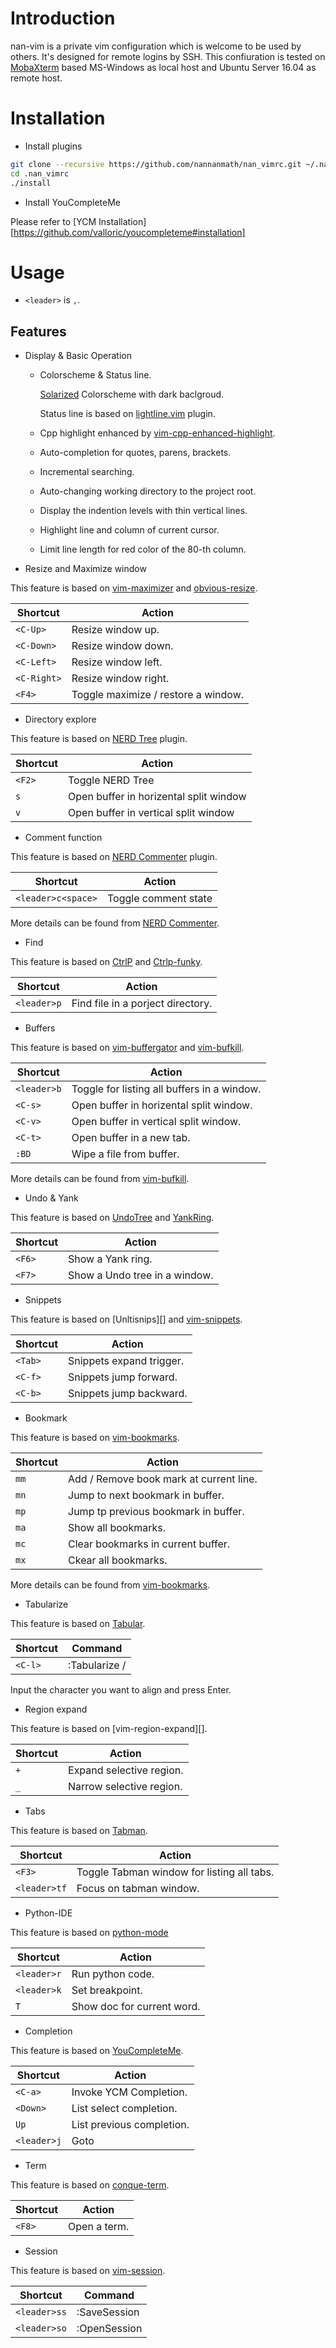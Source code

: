 # Introduction

nan-vim is a private vim configuration which is welcome to be used by others.
It's designed for remote logins by SSH. 
This confiuration is tested on [MobaXterm][] based MS-Windows as local host and Ubuntu Server 16.04 as remote host.

# Installation
 
* Install plugins

```sh
git clone --recursive https://github.com/nannanmath/nan_vimrc.git ~/.nan_vimrc
cd .nan_vimrc
./install
```

* Install YouCompleteMe
 
Please refer to [YCM Installation][https://github.com/valloric/youcompleteme#installation]

# Usage

* `<leader>` is `,`.

## Features

* Display & Basic Operation
  * Colorscheme & Status line.
    
    [Solarized][] Colorscheme with dark baclgroud.
    
    Status line is based on [lightline.vim][] plugin.
  
  * Cpp highlight enhanced by [vim-cpp-enhanced-highlight][].
  * Auto-completion for quotes, parens, brackets.
  * Incremental searching.
  * Auto-changing working directory to the project root.
  * Display the indention levels with thin vertical lines.
  * Highlight line and column of current cursor.
  * Limit line length for red color of the 80-th column.

* Resize and Maximize window

This feature is based on [vim-maximizer][] and [obvious-resize][].

| Shortcut             | Action                              |
| -------------------- | -----------------------             |
| `<C-Up>`             | Resize window up.                   |
| `<C-Down>`           | Resize window down.                 |
| `<C-Left>`           | Resize window left.                 |
| `<C-Right>`          | Resize window right.                |
| `<F4>`               | Toggle maximize / restore a window. |

* Directory explore

This feature is based on [NERD Tree][] plugin.

| Shortcut             | Action                                 |
| -------------------- | -----------------------                |
| `<F2>`               | Toggle NERD Tree                       |
| `s`                  | Open buffer in horizental split window |
| `v`                  | Open buffer in vertical split window   |

* Comment function

This feature is based on [NERD Commenter][] plugin.

| Shortcut             | Action                  |
| -------------------- | ----------------------- |
| `<leader>c<space>`   | Toggle comment state    |

More details can be found from [NERD Commenter][].

* Find

This feature is based on [CtrlP][] and [Ctrlp-funky][].

| Shortcut             | Action                            |
| -------------------- | -----------------------           |
| `<leader>p`          | Find file in a porject directory. |

* Buffers

This feature is based on [vim-buffergator][] and [vim-bufkill][].

| Shortcut             | Action                                      |
| -------------------- | -----------------------                     |
| `<leader>b`          | Toggle for listing all buffers in a window. |
| `<C-s>`              | Open buffer in horizental split window.     |
| `<C-v>`              | Open buffer in vertical split window.       |
| `<C-t>`              | Open buffer in a new tab.                   |
| `:BD`                | Wipe a file from buffer.                    |

More details can be found from [vim-bufkill][].

* Undo & Yank

This feature is based on [UndoTree][] and [YankRing][].

| Shortcut             | Action                        |
| -------------------- | -----------------------       |
| `<F6>`               | Show a Yank ring.             |
| `<F7>`               | Show a Undo tree in a window. |

* Snippets

This feature is based on [Unltisnips][] and [vim-snippets][].

| Shortcut             | Action                   |
| -------------------- | -----------------------  |
| `<Tab>`              | Snippets expand trigger. |
| `<C-f>`              | Snippets jump forward.   |
| `<C-b>`              | Snippets jump backward.  |

* Bookmark

This feature is based on [vim-bookmarks][].

| Shortcut             | Action                                  |
| -------------------- | -----------------------                 |
| `mm`                 | Add / Remove book mark at current line. |
| `mn`                 | Jump to next bookmark in buffer.        |
| `mp`                 | Jump tp previous bookmark in buffer.    |
| `ma`                 | Show all bookmarks.                     |
| `mc`                 | Clear bookmarks in current buffer.      |
| `mx`                 | Ckear all bookmarks.                    |

More details can be found from [vim-bookmarks][].

* Tabularize

This feature is based on [Tabular][].

| Shortcut             | Command                 |
| -------------------- | ----------------------- |
| `<C-l>`              | :Tabularize /           |

Input the character you want to align and press Enter.

* Region expand

This feature is based on [vim-region-expand][].

| Shortcut             | Action                   |
| -------------------- | -----------------------  |
| `+`                  | Expand selective region. |
| `_`                  | Narrow selective region. |

* Tabs

This feature is based on [Tabman][].

| Shortcut             | Action                                     |
| -------------------- | -----------------------                    |
| `<F3>`               | Toggle Tabman window for listing all tabs. |
| `<leader>tf`         | Focus on tabman window.                    |

* Python-IDE

This feature is based on [python-mode][]

| Shortcut             | Action                     |
| -------------------- | -----------------------    |
| `<leader>r`          | Run python code.           |
| `<leader>k`          | Set breakpoint.            |
| `T`                  | Show doc for current word. |


* Completion

This feature is based on [YouCompleteMe][].


| Shortcut             | Action                    |
| -------------------- | -----------------------   |
| `<C-a>`              | Invoke YCM Completion.    |
| `<Down>`             | List select completion.   |
| `Up`                 | List previous completion. |
| `<leader>j`          | Goto                      |

* Term

This feature is based on [conque-term][].

| Shortcut             | Action                  |
| -------------------- | ----------------------- |
| `<F8>`               | Open a term.            |

* Session

This feature is based on [vim-session][].

| Shortcut             | Command                 |
| -------------------- | ----------------------- |
| `<leader>ss`         | :SaveSession            |
| `<leader>so`         | :OpenSession            |
  
  
  
  [Solarized]: https://github.com/altercation/vim-colors-solarized
  [lightline.vim]: https://github.com/itchyny/lightline.vim
  [vim-cpp-enhanced-highlight]: https://github.com/octol/vim-cpp-enhanced-highlight
  [MobaXterm]: https://mobaxterm.mobatek.net
  [vim-maximizer]: https://github.com/szw/vim-maximizer
  [obvious-resize]: https://github.com/talek/obvious-resize
  [vim-windowswap]: https://github.com/wesq3/vim-windowswap
  [NERD Tree]: https://github.com/scrooloose/nerdtree
  [NERD Commenter]: https://github.com/scrooloose/nerdcommenter
  [CtrlP]: https://github.com/kien/ctrlp.vim
  [CtrlP-funky]: https://github.com/tacahiroy/ctrlp-funky
  [vim-buffergator]: https://github.com/jeetsukumaran/vim-buffergator
  [vim-bufkill]: https://github.com/qpkorr/vim-bufkill
  [UndoTree]: https://github.com/mbbill/undotree
  [YankRing]: https://github.com/vim-scripts/YankRing.vim
  [UltiSnips]: https://github.com/sirver/ultisnips
  [vim-snippets]: https://github.com/honza/vim-snippets
  [Tabular]: https://github.com/godlygeek/tabular
  [vim-expand-region]: https://github.com/terryma/vim-expand-region
  [vim-bookmarks]: https://github.com/mattesgroeger/vim-bookmarks
  [Tabman]: https://github.com/kien/tabman.vim
  [YouCompleteMe]: https://github.com/valloric/youcompleteme
  [python-mode]: https://github.com/python-mode
  [conque-term]: https://github.com/rosenfeld/conque-term
  [vim-session]: https://github.com/thaerkh/vim-workspace
